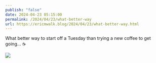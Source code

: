 ```yaml
---
publish: "false"
date: 2024-04-23 05:15:00
permalink: /2024/04/23/what-better-way
url: https://ericmwalk.blog/2024/04/23/what-better-way.html
---
```


What better way to start off a Tuesday than trying a new coffee to get going… ☕️

![](https://ericmwalk.blog/uploads/2024/img-8706.jpeg)